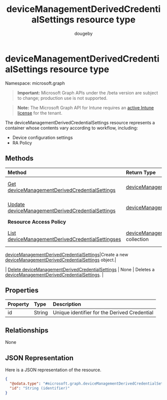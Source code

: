 ﻿---
title: "deviceManagementDerivedCredentialSettings resource type"
description: "Not yet documented"
author: "dougeby"
localization_priority: Normal
ms.prod: "intune"
doc_type: resourcePageType
---

# deviceManagementDerivedCredentialSettings resource type

Namespace: microsoft.graph

> **Important:** Microsoft Graph APIs under the /beta version are subject to change; production use is not supported.

> **Note:** The Microsoft Graph API for Intune requires an [active Intune license](https://go.microsoft.com/fwlink/?linkid=839381) for the tenant.

The deviceManagementDerivedCredentialSettings resource represents a container whose contents vary according to workflow, including:

- Device configuration settings
- RA Policy

## Methods

| Method                                                                                                                       | Return Type                                                                                                                     | Description                                                                                                                                                            |
| :--------------------------------------------------------------------------------------------------------------------------- | :------------------------------------------------------------------------------------------------------------------------------ | :--------------------------------------------------------------------------------------------------------------------------------------------------------------------- |
| [Get deviceManagementDerivedCredentialSettings](../api/intune-shared-devicemanagementderivedcredentialsettings-get.md)       | [deviceManagementDerivedCredentialSettings](../resources/intune-shared-devicemanagementderivedcredentialsettings.md)            | Read properties and relationships of the [deviceManagementDerivedCredentialSettings](../resources/intune-shared-devicemanagementderivedcredentialsettings.md) object.  |
| [Update deviceManagementDerivedCredentialSettings](../api/intune-shared-devicemanagementderivedcredentialsettings-update.md) | [deviceManagementDerivedCredentialSettings](../resources/intune-shared-devicemanagementderivedcredentialsettings.md)            | Update the properties of a [deviceManagementDerivedCredentialSettings](../resources/intune-shared-devicemanagementderivedcredentialsettings.md) object.                |
| **Resource Access Policy**                                                                                                   |                                                                                                                                 |                                                                                                                                                                        |
| [List deviceManagementDerivedCredentialSettingses](../api/intune-shared-devicemanagementderivedcredentialsettings-list.md)   | [deviceManagementDerivedCredentialSettings](../resources/intune-shared-devicemanagementderivedcredentialsettings.md) collection | List properties and relationships of the [deviceManagementDerivedCredentialSettings](../resources/intune-shared-devicemanagementderivedcredentialsettings.md) objects. |

[deviceManagementDerivedCredentialSettings](../resources/intune-shared-devicemanagementderivedcredentialsettings.md)|Create a new [deviceManagementDerivedCredentialSettings](../resources/intune-shared-devicemanagementderivedcredentialsettings.md) object.|

| [Delete deviceManagementDerivedCredentialSettings](../api/intune-shared-devicemanagementderivedcredentialsettings-delete.md) | None | Deletes a [deviceManagementDerivedCredentialSettings](../resources/intune-shared-devicemanagementderivedcredentialsettings.md). |

## Properties

| Property | Type   | Description                                  |
| :------- | :----- | :------------------------------------------- |
| id       | String | Unique identifier for the Derived Credential |

## Relationships

None

## JSON Representation

Here is a JSON representation of the resource.

<!-- {
  "blockType": "resource",
  "keyProperty": "id",
  "@odata.type": "microsoft.graph.deviceManagementDerivedCredentialSettings"
}
-->

```json
{
  "@odata.type": "#microsoft.graph.deviceManagementDerivedCredentialSettings",
  "id": "String (identifier)"
}
```
